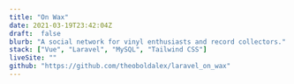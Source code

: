 ```yaml
---
title: "On Wax"
date: 2021-03-19T23:42:04Z
draft:  false
blurb: "A social network for vinyl enthusiasts and record collectors."
stack: ["Vue", "Laravel", "MySQL", "Tailwind CSS"]
liveSite: ""
github: "https://github.com/theoboldalex/laravel_on_wax"
---
```

